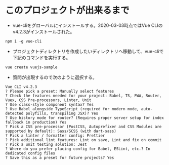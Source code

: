 # このプロジェクトが出来るまで

- vue-cliをグローバルにインストールする。2020-03-03時点ではVue CLIの v4.2.3がインストールされた。
```
npm i -g vue-cli
```

- プロジェクトディレクトリを作成したいディレクトリへ移動して、vue-cliで下記のコマンドを実行する。
```
vue create vuejs-sample
```

- 質問が出現するので次のように選択する。
```
Vue CLI v4.2.3
? Please pick a preset: Manually select features
? Check the features needed for your project: Babel, TS, PWA, Router, Vuex, CSS Pre-processors, Linter, Unit
? Use class-style component syntax? Yes
? Use Babel alongside TypeScript (required for modern mode, auto-detected polyfills, transpiling JSX)? Yes
? Use history mode for router? (Requires proper server setup for index fallback in production) Yes
? Pick a CSS pre-processor (PostCSS, Autoprefixer and CSS Modules are supported by default): Sass/SCSS (with dart-sass)
? Pick a linter / formatter config: Prettier
? Pick additional lint features: Lint on save, Lint and fix on commit
? Pick a unit testing solution: Jest
? Where do you prefer placing config for Babel, ESLint, etc.? In dedicated config files
? Save this as a preset for future projects? Yes
```